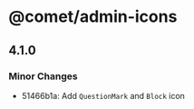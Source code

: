 # @comet/admin-icons

## 4.1.0

### Minor Changes

-   51466b1a: Add `QuestionMark` and `Block` icon
